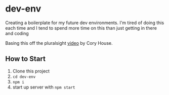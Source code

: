 # dev-env

Creating a boilerplate for my future dev environments. I'm tired of doing this each time and I tend to spend more time on this than just getting in there and coding

Basing this off the pluralsight [video](https://app.pluralsight.com/library/courses/javascript-development-environment/exercise-files) by Cory House.

## How to Start

1. Clone this project
2. `cd dev-env`
3. `npm i`
4. start up server with `npm start`
